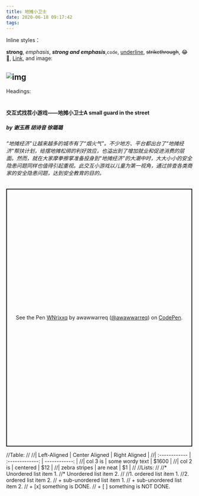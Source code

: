 ```yaml
---
title: 地摊小卫士
date: 2020-06-18 09:17:42
tags:
---
```

Inline styles：

**strong**, *emphasis*, ***strong and emphasis***,`code`, <u>underline</u>, ~~strikethrough~~, :joy:🤣, [Link](https://example.com), and image:

![img](https://picsum.photos/600/400/?random)
---

Headings:

# 

## 

### 

#### 交互式找茬小游戏——地摊小卫士A small guard in the street

##### by 谢玉燕 胡诗音 徐璐璐

###### “地摊经济”让越来越多的城市有了“烟火气”。不少地方、平台都出台了“地摊经济”帮扶计划，给摆地摊松绑的利好效应，也溢出到了增加就业和促进消费的层面。然而，就在大家摩拳擦掌准备投身到“地摊经济”的大潮中时，大大小小的安全隐患问题同样也值得引起重视。此交互小游戏以儿童为第一视角，通过排查各类商家的安全隐患问题，达到安全教育的目的。

<p class="codepen" data-height="696" data-theme-id="light" data-default-tab="result" data-user="awawwarreq" data-slug-hash="WNrjxxq" style="height: 696px; box-sizing: border-box; display: flex; align-items: center; justify-content: center; border: 2px solid; margin: 1em 0; padding: 1em;" data-pen-title="WNrjxxq">
  <span>See the Pen <a href="https://codepen.io/awawwarreq/pen/WNrjxxq">
  WNrjxxq</a> by awawwarreq (<a href="https://codepen.io/awawwarreq">@awawwarreq</a>)
  on <a href="https://codepen.io">CodePen</a>.</span>
</p>
<script async src="https://static.codepen.io/assets/embed/ei.js"></script>
//Table:
//
//| Left-Aligned  | Center Aligned  | Right Aligned |
//| :------------ | :-------------: | ------------: |
//| col 3 is      | some wordy text |         $1600 |
//| col 2 is      |    centered     |           $12 |
//| zebra stripes |    are neat     |            $1 |
//
//Lists:
//
//* Unordered list item 1.
//* Unordered list item 2.
//
//1. ordered list item 1.
//2. ordered list item 2.
//   + sub-unordered list item 1.
//   + sub-unordered list item 2.
//     + [x] something is DONE.
//     + [ ] something is NOT DONE.
